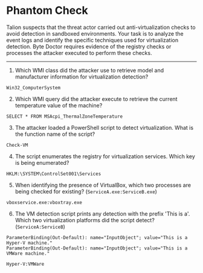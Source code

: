 # Phantom Check

Talion suspects that the threat actor carried out anti-virtualization checks to avoid detection in sandboxed environments. Your task is to analyze the event logs and identify the specific techniques used for virtualization detection. Byte Doctor requires evidence of the registry checks or processes the attacker executed to perform these checks.

-----

1. Which WMI class did the attacker use to retrieve model and manufacturer information for virtualization detection?

```
Win32_ComputerSystem
```

2. Which WMI query did the attacker execute to retrieve the current temperature value of the machine?

```
SELECT * FROM MSAcpi_ThermalZoneTemperature
```

3. The attacker loaded a PowerShell script to detect virtualization. What is the function name of the script?

```
Check-VM
```

4. The script enumerates the registry for virtualization services. Which key is being enumerated?

```
HKLM:\SYSTEM\ControlSet001\Services
```

5. When identifying the presence of VirtualBox, which two processes are being checked for existing? (`ServiceA.exe:ServiceB.exe`)

```
vboxservice.exe:vboxtray.exe
```

6. The VM detection script prints any detection with the prefix 'This is a'. Which two virtualization platforms did the script detect? (`ServiceA:ServiceB`)

```
ParameterBinding(Out-Default): name="InputObject"; value="This is a Hyper-V machine."
ParameterBinding(Out-Default): name="InputObject"; value="This is a VMWare machine."
```

```
Hyper-V:VMWare
```